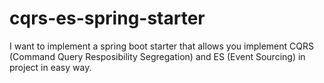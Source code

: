 # cqrs-es-spring-starter

I want to implement a spring boot starter that allows you implement CQRS (Command Query Resposibility Segregation) and ES (Event Sourcing) in project in easy way.
